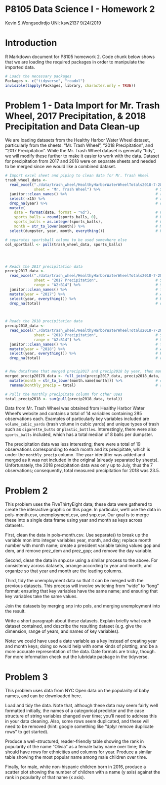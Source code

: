 P8105 Data Science I - Homework 2
================
Kevin S.Wongsodirdjo UNI: ksw2137
9/24/2019

# Introduction

R Markdown document for P8105 homework 2. Code chunk below shows that we
are loading the required packages in order to manipulate the imported
data.

``` r
# Loads the necessary packages
Packages <- c("tidyverse", "readxl")
invisible(lapply(Packages, library, character.only = TRUE))
```

# Problem 1 - Data Import for Mr. Trash Wheel, 2017 Precipitation, & 2018 Precipitation and Data Clean-up

We are loading datasets from the Healthy Harbor Water Wheel dataset,
particularly from the sheets: “Mr. Trash Wheel”, “2018 Precipitation”,
and “2017 Precipitation”. While the Mr. Trash Wheel dataset is generally
“tidy”, we will modify these further to make it easier to work with the
data. Dataset for precipitation from 2017 and 2018 were on separate
sheets and needed to be merged since we would like a combined dataset.

``` r
# Import excel sheet and piping to clean data for Mr. Trash Wheel
trash_wheel_data <- 
  read_excel("./data/trash_wheel/HealthyHarborWaterWheelTotals2018-7-28.xlsx",
             sheet = "Mr. Trash Wheel") %>%                         # Specifies which sheet to read
  janitor::clean_names() %>%                                        # renames column titles as x_y and lowercases
  select(-x15) %>%                                                  # removes the "x15"(comments)
  drop_na(year) %>%                                                 # drops any rows containing NA in "year" column
  mutate(
    date = format(date, format = "%d"),                             # Changes the date format from %y%m%d to %d
    sports_balls = round(sports_balls, 0),                          # Rounds the numbers in sports_balls to integers
    sports_balls = as.integer(sports_balls),                        # Converts type from double to integers
    month = str_to_lower(month)) %>%                                # Makes months to have lowercases
  select(dumpster, year, month, everything())                       # Re-arranges the column to be "tidier"

# separates sportsball column to be used somewhere else
col_sportball <- pull(trash_wheel_data, sports_balls)




# Reads the 2017 precipitation data
precip2017_data <- 
  read_excel("./data/trash_wheel/HealthyHarborWaterWheelTotals2018-7-28.xlsx", 
             sheet = "2017 Precipitation",                          # Specifies the sheet
             range = "A2:B14") %>%                                  # Specifies range of cells to be read
  janitor::clean_names() %>%                                        # turns column names to lowercases
  mutate(year = "2017") %>%                                         # Adds year column
  select(year, everything()) %>%                                    # Re-arrange so year is 1st column
  drop_na(total)                                                    # drops any blank cells in "total" column
  


# Reads the 2018 precipitation data    
precip2018_data <- 
  read_excel("./data/trash_wheel/HealthyHarborWaterWheelTotals2018-7-28.xlsx", 
             sheet = "2018 Precipitation",                          # Specifies the sheet
             range = "A2:B14") %>%                                  # Specifies range of cells to be read
  janitor::clean_names() %>%                                        # turns column names to lowercases
  mutate(year = "2018") %>%                                         # Adds year column
  select(year, everything()) %>%                                    # Re-arrange so year is 1st column 
  drop_na(total)                                                    # drops any blank cells in "total" column


# New dataframe that merged precip2017 and precip2018 by year, then month, then "total". 
merged_precip20178_data <- full_join(precip2017_data, precip2018_data, by = c("year", "month", "total")) %>% 
  mutate(month = str_to_lower(month.name[month])) %>%               # changes month from "1" to "january" and so on
  rename(monthly_precip = total)                                    # renames the total column to monthly_precip

# Pulls the monthly precipitate column for other uses
total_precip2018 <- sum(pull(precip2018_data, total))
```

Data from Mr. Trash Wheel was obtained from Healthy Harbor Water Wheel’s
website and contains a total of 14 variables containing 285 observations
each. Examples of particularly key variables included are
`volume_cubic_yards` (trash volume in cubic yards) and unique types of
trash such as `cigarette_butts` or `plastic_bottles`. Interestingly,
there were also `sports_balls` included, which has a total median of 8
balls per dumpster.

The precipitation data was less interesting; there were a total of 19
observations corresponding to each month and its precipitate, which is
under the `monthly_precip` column. The `year` identifier was added and
merged as it was not included in the original (already separated by
sheets). Unfortunately, the 2018 precipitation data was only up to July,
thus the 7 observations; consequently, total measured precipitation for
2018 was 23.5.

# Problem 2

This problem uses the FiveThirtyEight data; these data were gathered to
create the interactive graphic on this page. In particular, we’ll use
the data in pols-month.csv, unemployment.csv, and snp.csv. Our goal is
to merge these into a single data frame using year and month as keys
across datasets.

First, clean the data in pols-month.csv. Use separate() to break up the
variable mon into integer variables year, month, and day; replace month
number with month name; create a president variable taking values gop
and dem, and remove prez\_dem and prez\_gop; and remove the day
variable.

Second, clean the data in snp.csv using a similar process to the above.
For consistency across datasets, arrange according to year and month,
and organize so that year and month are the leading columns.

Third, tidy the unemployment data so that it can be merged with the
previous datasets. This process will involve switching from “wide” to
“long” format; ensuring that key variables have the same name; and
ensuring that key variables take the same values.

Join the datasets by merging snp into pols, and merging unemployment
into the result.

Write a short paragraph about these datasets. Explain briefly what each
dataset contained, and describe the resulting dataset (e.g. give the
dimension, range of years, and names of key variables).

Note: we could have used a date variable as a key instead of creating
year and month keys; doing so would help with some kinds of plotting,
and be a more accurate representation of the data. Date formats are
tricky, though. For more information check out the lubridate package in
the tidyverse.

# Problem 3

This problem uses data from NYC Open data on the popularity of baby
names, and can be downloaded here.

Load and tidy the data. Note that, although these data may seem fairly
well formatted initially, the names of a categorical predictor and the
case structure of string variables changed over time; you’ll need to
address this in your data cleaning. Also, some rows seem duplicated, and
these will need to be removed (hint: google something like “dplyr remove
duplicate rows” to get started).

Produce a well-structured, reader-friendly table showing the rank in
popularity of the name “Olivia” as a female baby name over time; this
should have rows for ethnicities and columns for year. Produce a similar
table showing the most popular name among male children over time.

Finally, for male, white non-hispanic children born in 2016, produce a
scatter plot showing the number of children with a name (y axis) against
the rank in popularity of that name (x axis).

